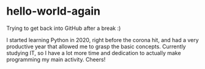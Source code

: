 # hello-world-again
Trying to get back into GitHub after a break :)

I started learning Python in 2020, right before the corona hit, and had a very productive year that allowed me to grasp the basic concepts. Currently studying IT, so I have a lot more time and dedication to actually make programming my main activity. Cheers!
